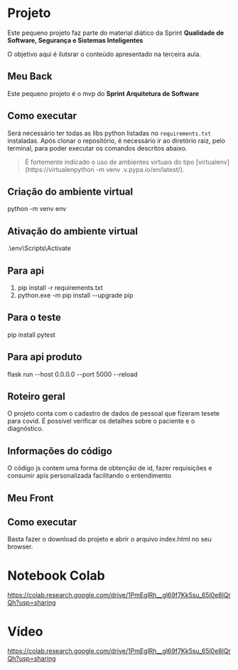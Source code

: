 # Projeto

Este pequeno projeto faz parte do material diático da Sprint **Qualidade de Software, Segurança e Sistemas Inteligentes**

O objetivo aqui é ilutsrar o conteúdo apresentado na terceira aula.

## Meu Back

Este pequeno projeto é o mvp do **Sprint Arquitetura de Software**

## Como executar

Será necessário ter todas as libs python listadas no `requirements.txt` instaladas. Após clonar o repositório, é necessário ir ao diretório raiz, pelo terminal, para poder executar os comandos descritos abaixo.

> É fortemente indicado o uso de ambientes virtuais do tipo [virtualenv](https://virtualenpython -m venv .v.pypa.io/en/latest/).

## Criação do ambiente virtual

python -m venv env

## Ativação do ambiente virtual

.\env\Scripts\Activate

## Para api

1. pip install -r requirements.txt
2. python.exe -m pip install --upgrade pip

## Para o teste

pip install pytest

## Para api produto

flask run --host 0.0.0.0 --port 5000 --reload

## Roteiro geral

O projeto conta com o cadastro de dados de pessoal que fizeram tesete para covid. É possível verificar os detalhes sobre o paciente e o diagnóstico.

## Informações do código

O código js contem uma forma de obtenção de id, fazer requisições e consumir apis personalizada facilitando o entendimento

## Meu Front

## Como executar

Basta fazer o download do projeto e abrir o arquivo index.html no seu browser.

# Notebook Colab

https://colab.research.google.com/drive/1PmEglRh__gl69f7Kk5su_65l0e8lQrQh?usp=sharing

# Vídeo

https://colab.research.google.com/drive/1PmEglRh__gl69f7Kk5su_65l0e8lQrQh?usp=sharing
